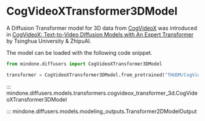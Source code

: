 <!--Copyright 2025 The HuggingFace Team. All rights reserved.

Licensed under the Apache License, Version 2.0 (the "License"); you may not use this file except in compliance with
the License. You may obtain a copy of the License at

http://www.apache.org/licenses/LICENSE-2.0

Unless required by applicable law or agreed to in writing, software distributed under the License is distributed on
an "AS IS" BASIS, WITHOUT WARRANTIES OR CONDITIONS OF ANY KIND, either express or implied. See the License for the
specific language governing permissions and limitations under the License. -->

# CogVideoXTransformer3DModel

A Diffusion Transformer model for 3D data from [CogVideoX](https://github.com/THUDM/CogVideo) was introduced in [CogVideoX: Text-to-Video Diffusion Models with An Expert Transformer](https://github.com/THUDM/CogVideo/blob/main/resources/CogVideoX.pdf) by Tsinghua University & ZhipuAI.

The model can be loaded with the following code snippet.

```python
from mindone.diffusers import CogVideoXTransformer3DModel

transformer = CogVideoXTransformer3DModel.from_pretrained("THUDM/CogVideoX-2b", subfolder="transformer", mindspore_dtype=mindspore.float16)
```


::: mindone.diffusers.models.transformers.cogvideox_transformer_3d.CogVideoXTransformer3DModel

::: mindone.diffusers.models.modeling_outputs.Transformer2DModelOutput
